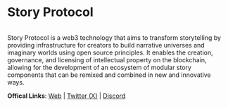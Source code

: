 # Story Protocol

<figure><img src="https://pbs.twimg.com/profile_banners/1471420332862885889/1720536628/1500x500" alt=""><figcaption></figcaption></figure>

Story Protocol is a web3 technology that aims to transform storytelling by providing infrastructure for creators to build narrative universes and imaginary worlds using open source principles. It enables the creation, governance, and licensing of intellectual property on the blockchain, allowing for the development of an ecosystem of modular story components that can be remixed and combined in new and innovative ways.

**Offical Links**: [Web](https://linktr.ee/storyprotocol) | [Twitter ](https://x.com/StoryProtocol)[(X)](https://x.com/StoryProtocol) | [Discord](https://discord.gg/storyprotocol)&#x20;
